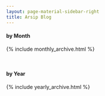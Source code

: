 ```yaml
---
layout: page-material-sidebar-right
title: Arsip Blog
---
```

#### by Month
{% include monthly_archive.html %}

<br/>

#### by Year
{% include yearly_archive.html %}
